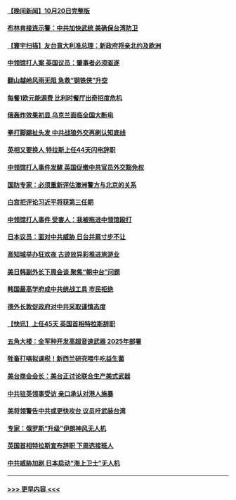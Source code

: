 #### [【晚间新闻】10月20日完整版](../pages/prog202/a103556303.md?t=10211250) 
#### [布林肯接连示警：中共加快武统 美确保台湾防卫](../pages/prog202/a103556298.md?t=10211250) 
#### [【寰宇扫描】友台意大利准总理：新政府将亲北约及欧洲](../pages/prog202/a103556352.md?t=10211250) 
#### [中领馆打人案 英国议员：肇事者必须驱逐](../pages/prog202/a103556186.md?t=10211250) 
#### [翻山越岭风雨无阻 急救“钢铁侠”升空](../pages/prog202/a103556208.md?t=10211250) 
#### [每餐1欧元能源费 比利时餐厅出奇招度危机](../pages/prog202/a103556200.md?t=10211250) 
#### [俄轰炸效果初显 乌克兰面临全国大断电](../pages/prog202/a103556188.md?t=10211250) 
#### [拳打脚踢扯头发 中共战狼外交再刷认知底线](../pages/prog202/a103556192.md?t=10211250) 
#### [英相又要换人 特拉斯上任44天闪电辞职](../pages/prog202/a103556184.md?t=10211250) 
#### [中领馆打人事件发酵 英国促撤中共官员外交豁免权](../pages/prog202/a103556020.md?t=10211250) 
#### [国防专家：必须重新评估澳洲警方与北京的关系](../pages/prog202/a103556051.md?t=10211250) 
#### [白宫拒评论习近平将获第三任期](../pages/prog202/a103556015.md?t=10211250) 
#### [中领馆打人事件 受害人：我被拖进中领馆殴打](../pages/prog202/a103556031.md?t=10211250) 
#### [日本议员：面对中共威胁 日台并肩寸步不让](../pages/prog202/a103556039.md?t=10211250) 
#### [高知城举办狂欢夜 古迹放异彩推进旅游业](../pages/prog202/a103556041.md?t=10211250) 
#### [美日韩副外长下周会谈 聚焦“朝中台”问题](../pages/prog202/a103555997.md?t=10211250) 
#### [韩国最高学府成中共统战工具 市民拒绝](../pages/prog202/a103556027.md?t=10211250) 
#### [德外长敦促政府对中共采取谨慎态度](../pages/prog202/a103556005.md?t=10211250) 
#### [【快讯】上任45天 英国首相特拉斯辞职](../pages/prog202/a103556023.md?t=10211250) 
#### [五角大楼：全军种开发高超音速武器 2025年部署](../pages/prog202/a103555882.md?t=10211250) 
#### [牲畜打嗝拟课税！新西兰研究喂牛吃益生菌](../pages/prog202/a103555856.md?t=10211250) 
#### [美台商会会长：美台正讨论联合生产美式武器](../pages/prog202/a103555855.md?t=10211250) 
#### [中共驻英领事受访 亲口承认对港人施暴](../pages/prog202/a103555838.md?t=10211250) 
#### [美将领警告中共或更快攻台 议员吁武装台湾](../pages/prog202/a103555836.md?t=10211250) 
#### [专家：俄罗斯“升级”伊朗神风无人机](../pages/prog202/a103555746.md?t=10211250) 
#### [英国首相特拉斯宣布辞职 下周选接班人](../pages/prog202/a103555829.md?t=10211250) 
#### [中共威胁加剧 日本启动“海上卫士”无人机](../pages/prog202/a103555737.md?t=10211250) 

----
#### [ >>> 更早内容 <<< ](../indexes/prog202-earlier.md)
